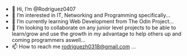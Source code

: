 - 👋 Hi, I’m @Rodriguez0407
- 👀 I’m interested in IT, Networking and Programming specifically...
- 🌱 I’m currently learning Web Development from The Odin Project...
- 💞️ I’m looking to collaborate on any junior level projects to be able to learn/grow and use the growth in my advantage to help others up and coming programmers aswell...
- 📫 How to reach me rodriguezh0318@gmail.com ...

<!---
Rodriguez0407/Rodriguez0407 is a ✨ special ✨ repository because its `README.md` (this file) appears on your GitHub profile.
You can click the Preview link to take a look at your changes.
--->
